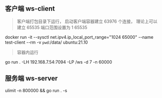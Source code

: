 ## 客户端 ws-client

> 客户端打包目录下运行， 启动客户端容器建立 63976 个连接， 理论上可以建立 65535 端口范围设置为 1 65535

docker run -it --sysctl net.ipv4.ip_local_port_range="1024 65000" --name test-client --rm -v `pwd`:/data/ ubuntu:21.10

> 容器内运行

go run . -LH 192.168.7.54:7094 -LP /ws -d 7 -n 60000

## 服务端 ws-server

ulimit -n 800000 && go run . -s

